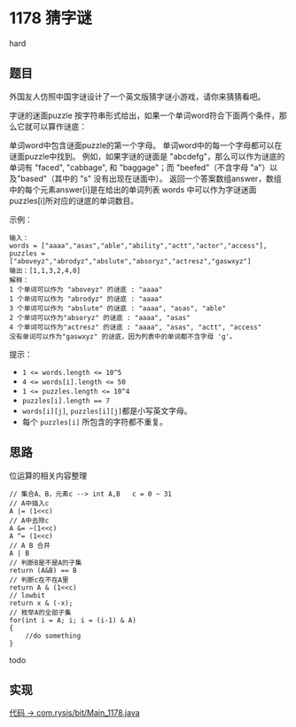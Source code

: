 # 1178 猜字谜

hard

## 题目

外国友人仿照中国字谜设计了一个英文版猜字谜小游戏，请你来猜猜看吧。

字谜的迷面puzzle 按字符串形式给出，如果一个单词word符合下面两个条件，那么它就可以算作谜底：

单词word中包含谜面puzzle的第一个字母。
单词word中的每一个字母都可以在谜面puzzle中找到。
例如，如果字谜的谜面是 "abcdefg"，那么可以作为谜底的单词有 "faced", "cabbage", 和 "baggage"；而 "beefed"（不含字母 "a"）以及"based"（其中的 "s" 没有出现在谜面中）。
返回一个答案数组answer，数组中的每个元素answer[i]是在给出的单词列表 words 中可以作为字谜迷面puzzles[i]所对应的谜底的单词数目。



示例：
```
输入：
words = ["aaaa","asas","able","ability","actt","actor","access"], 
puzzles = ["aboveyz","abrodyz","abslute","absoryz","actresz","gaswxyz"]
输出：[1,1,3,2,4,0]
解释：
1 个单词可以作为 "aboveyz" 的谜底 : "aaaa" 
1 个单词可以作为 "abrodyz" 的谜底 : "aaaa"
3 个单词可以作为 "abslute" 的谜底 : "aaaa", "asas", "able"
2 个单词可以作为"absoryz" 的谜底 : "aaaa", "asas"
4 个单词可以作为"actresz" 的谜底 : "aaaa", "asas", "actt", "access"
没有单词可以作为"gaswxyz" 的谜底，因为列表中的单词都不含字母 'g'。
```

提示：

- `1 <= words.length <= 10^5`
- `4 <= words[i].length <= 50`
- `1 <= puzzles.length <= 10^4`
- `puzzles[i].length == 7`
- `words[i][j]`, `puzzles[i][j]`都是小写英文字母。
- 每个 `puzzles[i]` 所包含的字符都不重复。

## 思路

位运算的相关内容整理
```
// 集合A、B，元素c --> int A,B   c = 0 ~ 31
// A中插入c
A |= (1<<c)
// A中去除c
A &= ~(1<<c)
A ^= (1<<c)
// A B 合并
A | B
// 判断B是不是A的子集
return (A&B) == B
// 判断c在不在A里
return A & (1<<c)
// lowbit
return x & (-x);
// 枚举A的全部子集
for(int i = A; i; i = (i-1) & A)
{
    //do something
}
```

todo 

## 实现

[代码 -> com.rysis/bit/Main_1178.java](../../src/com/rysis/bit/Main_1178.java)